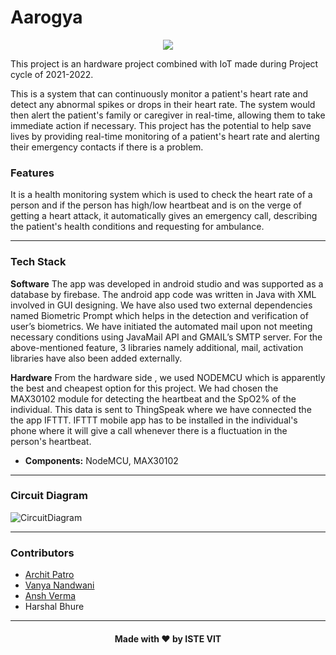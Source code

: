 # Aarogya

<div align="center">
	<a href="https://istevit.in/" target="_blank">
		<img src="https://ik.imagekit.io/pjbsfzv5ci/111881788-33353b80-89d8-11eb-9db1-746eba087b05_60cRdfJ_4C.png?updatedAt=1636800410212">
	</a>
</div>

This project is an hardware project combined with IoT made during Project cycle of 2021-2022.

This is a system that can continuously monitor a patient's heart rate and detect any abnormal spikes or drops in their heart rate. The system would then alert the patient's family or caregiver in real-time, allowing them to take immediate action if necessary. This project has the potential to help save lives by providing real-time monitoring of a patient's heart rate and alerting their emergency contacts if there is a problem.

### Features

It is a health monitoring system which is used to check the heart rate of a person and if the person has high/low heartbeat and is on the verge of getting a heart attack, it automatically gives an emergency call, describing the patient's health conditions and requesting for ambulance.

---

### Tech Stack

**Software** The app was developed in android studio and was supported as a database by firebase. The android app  code was written in Java with XML involved in GUI designing. We have also used two external dependencies named Biometric Prompt which helps in the detection and verification of user’s biometrics. We have initiated the automated mail upon not meeting necessary conditions using JavaMail API and GMAIL’s SMTP server. 
For the above-mentioned feature, 3 libraries namely additional, mail, activation libraries have also been added externally.

**Hardware** From the hardware side , we used NODEMCU which is apparently the best and cheapest option for this project. We had chosen the MAX30102 module for detecting the heartbeat and the SpO2% of the individual. This data is sent to ThingSpeak where we have connected the the app IFTTT. IFTTT mobile app has to be installed in the individual's phone where it will give a call whenever there is a fluctuation in the person's heartbeat.

- **Components:** NodeMCU, MAX30102

---

### Circuit Diagram

![CircuitDiagram](https://user-images.githubusercontent.com/91776131/213242261-07d7a4be-4740-446d-a5d2-b3b9169d31a4.jpg)

---

### Contributors

- [Archit Patro](https://github.com/Archit-Patro)
- [Vanya Nandwani](https://github.com/vannyyyaaa)
- [Ansh Verma](https://github.com/anshverma1612)
- Harshal Bhure

---

<h4 align="center">Made with ❤️ by ISTE VIT </h4>
